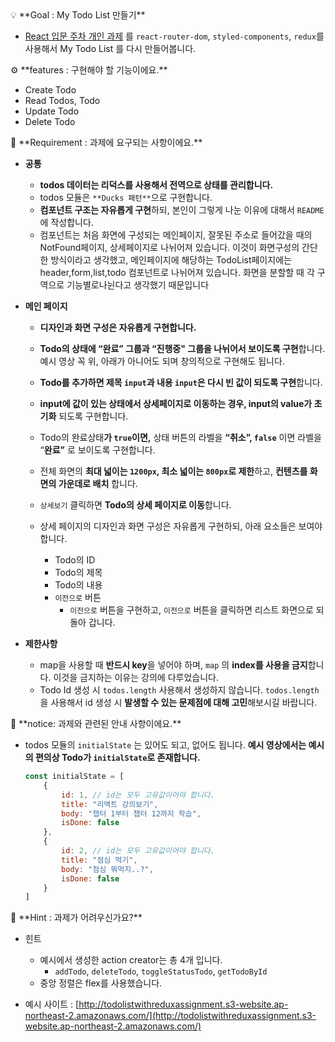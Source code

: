 <aside>
💡 **Goal : My Todo List 만들기**

</aside>

- [React 입문 주차 개인 과제](https://www.notion.so/React-f8cb108d179d4c06978bc4d8579e1fec) 를 `react-router-dom`, `styled-components`, `redux`를 사용해서 My Todo List 를 다시 만들어봅니다.

<aside>
⚙ **features : 구현해야 할 기능이에요.**

</aside>

- Create Todo
- Read Todos, Todo
- Update Todo
- Delete Todo

<aside>
📌 **Requirement : 과제에 요구되는 사항이에요.**

</aside>

- **공통**
    - **todos 데이터는 리덕스를 사용해서 전역으로 상태를 관리합니다.**
    - todos 모듈은 `**Ducks 패턴**`으로 구현합니다.
    - **컴포넌트 구조는 자유롭게 구현**하되, 본인이 그렇게 나눈 이유에 대해서 `README`에 작성합니다.
    - 컴포넌트는 처음 화면에 구성되는 메인페이지, 잘못된 주소로 들어갔을 때의 NotFound페이지, 상세페이지로 나뉘어져 있습니다. 이것이 화면구성의 간단한 방식이라고 생각했고, 메인페이지에 해당하는 TodoList페이지에는 header,form,list,todo 컴포넌트로 나뉘어져 있습니다. 화면을 분할할 때 각 구역으로 기능별로나뉜다고 생각했기 때문입니다


- **메인 페이지**
    - **디자인과 화면 구성은 자유롭게 구현합니다.**
    - **Todo의 상태에 “완료” 그룹과 “진행중" 그룹을 나뉘어서 보이도록 구현**합니다. 예시 영상 꼭 위, 아래가 아니어도 되며 창의적으로 구현해도 됩니다.
            
    - **Todo를 추가하면  제목 `input`과 내용 `input`은 다시 빈 값이 되도록 구현**합니다.
            
    - **input에 값이 있는 상태에서 상세페이지로 이동하는 경우, input의 value가 초기화** 되도록 구현합니다.
            
    - Todo의 완료상태**가 `true`**이면**,** 상태 버튼의 라벨을 **“취소”,  `false`** 이면 라벨을 “**완료”** 로 보이도록 구현합니다.
    - 전체 화면의 **최대 넓이는 `1200px`, 최소 넓이는 `800px`로 제한**하고, **컨텐츠를 화면의 가운데로 배치** 합니다.
            
    - `상세보기` 클릭하면 **Todo의 상세 페이지로 이동**합니다.

    - 상세 페이지의 디자인과 화면 구성은 자유롭게 구현하되, 아래 요소들은 보여야 합니다.
        - Todo의 ID
        - Todo의 제목
        - Todo의 내용
        - `이전으로` 버튼
            - `이전으로` 버튼을 구현하고, `이전으로` 버튼을 클릭하면 리스트 화면으로 되돌아 갑니다.
- **제한사항**
    - map을 사용할 때 **반드시 key**을 넣어야 하며, `map` 의 **index를 사용을 금지**합니다. 이것을 금지하는 이유는 강의에 다루었습니다.
    - Todo Id 생성 시 `todos.length` 사용해서 생성하지 않습니다. `todos.length` 을 사용해서 id 생성 시 **발생할 수 있는 문제점에 대해 고민**해보시길 바랍니다.

<aside>
🔔 **notice: 과제와 관련된 안내 사항이에요.**

</aside>

- todos 모듈의 `initialState` 는 있어도 되고, 없어도 됩니다. **예시 영상에서는 예시의 편의상 Todo가 `initialState`로 존재합니다.**
    
    ```jsx
    const initialState = [
    	{
    		id: 1, // id는 모두 고유값이어야 합니다.
    		title: "리액트 강의보기",
    		body: "챕터 1부터 챕터 12까지 학습",
    		isDone: false
    	},
    	{
    		id: 2, // id는 모두 고유값이어야 합니다.
    		title: "점심 먹기",
    		body: "점심 뭐먹지..?",
    		isDone: false
    	}
    ]
    ```
    

<aside>
📌 **Hint : 과제가 어려우신가요?**

</aside>

- 힌트
    - 예시에서 생성한 action creator는 총 4개 입니다.
        - `addTodo`, `deleteTodo`, `toggleStatusTodo`, `getTodoById`
    - 중앙 정렬은 flex를 사용했습니다.
    
- 예시 사이트 : [http://todolistwithreduxassignment.s3-website.ap-northeast-2.amazonaws.com/](http://todolistwithreduxassignment.s3-website.ap-northeast-2.amazonaws.com/)

